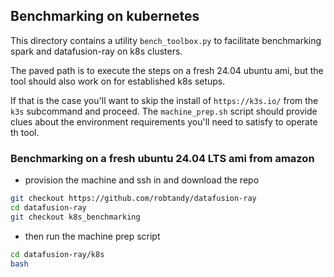 ## Benchmarking on kubernetes

This directory contains a utility `bench_toolbox.py` to facilitate benchmarking spark and datafusion-ray on k8s clusters.

The paved path is to execute the steps on a fresh 24.04 ubuntu ami, but the tool should also work on for established k8s setups.

If that is the case you'll want to skip the install of `https://k3s.io/` from the `k3s` subcommand and proceed. The `machine_prep.sh` script should provide clues about the environment requirements you'll need to satisfy to operate th tool.

### Benchmarking on a fresh ubuntu 24.04 LTS ami from amazon

- provision the machine and ssh in and download the repo

```bash
git checkout https://github.com/robtandy/datafusion-ray
cd datafusion-ray
git checkout k8s_benchmarking
```

- then run the machine prep script

```bash
cd datafusion-ray/k8s
bash
```
